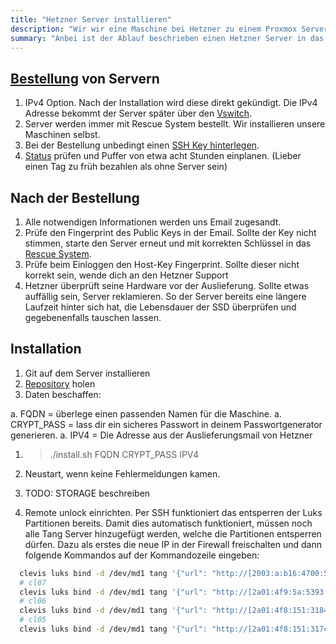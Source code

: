 ```yaml
---
title: "Hetzner Server installieren"
description: "Wir wir eine Maschine bei Hetzner zu einem Proxmox Server machen."
summary: "Anbei ist der Ablauf beschrieben einen Hetzner Server in das System einzubinden."
---
```


## [Bestellung](https://robot.hetzner.com/order) von Servern

1. IPv4 Option. Nach der Installation wird diese direkt gekündigt. Die IPv4 Adresse bekommt der Server später über den [Vswitch](https://robot.hetzner.com/vswitch/index).
1. Server werden immer mit Rescue System bestellt. Wir installieren unsere Maschinen selbst.
1. Bei der Bestellung unbedingt einen [SSH Key hinterlegen](https://robot.hetzner.com/key/index).
1. [Status](https://docs.hetzner.com/de/general/others/order-processing/) prüfen und Puffer von etwa acht Stunden einplanen. (Lieber einen Tag zu früh bezahlen als ohne Server sein)

## Nach der Bestellung

1. Alle notwendigen Informationen werden uns Email zugesandt.
1. Prüfe den Fingerprint des Public Keys in der Email. Sollte der Key nicht stimmen, starte den Server erneut und mit korrekten Schlüssel in das [Rescue System](https://robot.hetzner.com/server).
1. Prüfe beim Einloggen den Host-Key Fingerprint. Sollte dieser nicht korrekt sein, wende dich an den Hetzner Support
1. Hetzner überprüft seine Hardware vor der Auslieferung. Sollte etwas auffällig sein, Server reklamieren. So der Server bereits eine längere Laufzeit hinter sich hat, die Lebensdauer der SSD überprüfen und gegebenenfalls tauschen lassen.

## Installation

1. Git auf dem Server installieren
1. [Repository](https://git.casa-due-pur.de/fabrice.kirchner/hetzner-install.git) holen
1. Daten beschaffen:

  a. FQDN = überlege einen passenden Namen für die Maschine.
  a. CRYPT_PASS = lass dir ein sicheres Passwort in deinem Passwortgenerator
    generieren.
  a. IPV4 = Die Adresse aus der Auslieferungsmail von Hetzner

1. > ./install.sh FQDN CRYPT_PASS IPV4
1. Neustart, wenn keine Fehlermeldungen kamen.

1. TODO: STORAGE beschreiben
1. Remote unlock einrichten.
    Per SSH funktioniert das entsperren der Luks Partitionen bereits. Damit dies automatisch funktioniert, müssen noch alle Tang Server hinzugefügt werden, welche die Partitionen entsperren dürfen. Dazu als erstes die neue IP in der Firewall freischalten und dann folgende Kommandos auf der Kommandozeile eingeben:

  ```bash
    clevis luks bind -d /dev/md1 tang '{"url": "http://[2003:a:b16:4700:56b2:3ff:fefd:3ec9]"}'
    # cl07
    clevis luks bind -d /dev/md1 tang '{"url": "http://[2a01:4f9:5a:5393::2]"}'
    # cl06
    clevis luks bind -d /dev/md1 tang '{"url": "http://[2a01:4f8:151:3184::2]"}'
    # cl05
    clevis luks bind -d /dev/md1 tang '{"url": "http://[2a01:4f8:151:317c::2]"}'
  ```
